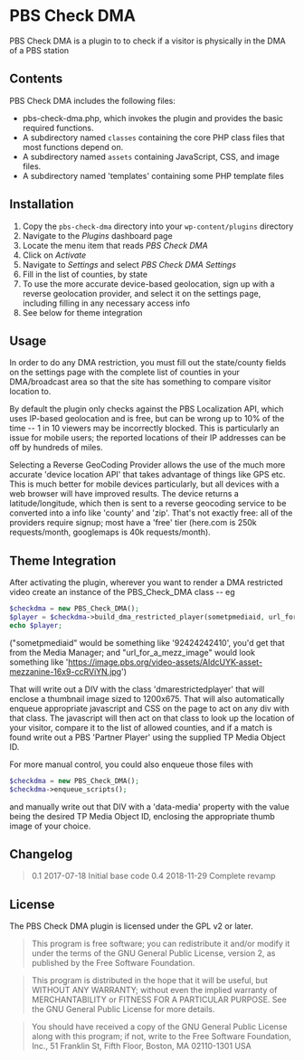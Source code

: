 # PBS Check DMA

PBS Check DMA is a plugin to to check if a visitor is physically in the DMA of a PBS station


## Contents

PBS Check DMA includes the following files:

* pbs-check-dma.php, which invokes the plugin and provides the basic required functions.
* A subdirectory named `classes` containing the core PHP class files that most functions depend on.
* A subdirectory named `assets` containing JavaScript, CSS, and image files.
* A subdirectory named 'templates' containing some PHP template files

## Installation

1. Copy the `pbs-check-dma` directory into your `wp-content/plugins` directory
2. Navigate to the *Plugins* dashboard page
3. Locate the menu item that reads *PBS Check DMA*
4. Click on *Activate*
5. Navigate to *Settings* and select *PBS Check DMA Settings* 
6. Fill in the list of counties, by state
7. To use the more accurate device-based geolocation, sign up with a reverse geolocation provider, and select it on the settings page, including filling in any necessary access info
8. See below for theme integration

## Usage
In order to do any DMA restriction, you must fill out the state/county fields on the settings page with the complete list of counties in your DMA/broadcast area so that the site has something to compare visitor location to.

By default the plugin only checks against the PBS Localization API, which uses IP-based geolocation and is free, but can be wrong up to 10% of the time -- 1 in 10 viewers may be incorrectly blocked. This is particularly an issue for mobile users; the reported locations of their IP addresses can be off by hundreds of miles.

Selecting a Reverse GeoCoding Provider allows the use of the much more accurate 'device location API' that takes advantage of things like GPS etc. This is much better for mobile devices particularly, but all devices with a web browser will have improved results. The device returns a latitude/longitude, which then is sent to a reverse geocoding service to be converted into a info like 'county' and 'zip'. That's not exactly free: all of the providers require signup; most have a 'free' tier (here.com is 250k requests/month, googlemaps is 40k requests/month).

## Theme Integration

After activating the plugin, wherever you want to render a DMA restricted video create an instance of the PBS_Check_DMA class -- eg

```php
$checkdma = new PBS_Check_DMA();
$player = $checkdma->build_dma_restricted_player(sometpmediaid, url_for_a_mezz_image);
echo $player;
```

("sometpmediaid" would be something like '92424242410', you'd get that from the Media Manager; and "url_for_a_mezz_image" would look something like 'https://image.pbs.org/video-assets/AIdcUYK-asset-mezzanine-16x9-ccRViYN.jpg')

That will write out a DIV with the class 'dmarestrictedplayer' that will enclose a thumbnail image sized to 1200x675. That will also automatically enqueue appropriate javascript and CSS on the page to act on any div with that class. The javascript will then act on that class to look up the location of your visitor, compare it to the list of allowed counties, and if a match is found write out a PBS 'Partner Player' using the supplied TP Media Object ID.

For more manual control, you could also enqueue those files with

```php
$checkdma = new PBS_Check_DMA();
$checkdma->enqueue_scripts();
```

and manually write out that DIV with a 'data-media' property with the value being the desired TP Media Object ID, enclosing the appropriate thumb image of your choice. 

## Changelog

> 0.1 2017-07-18 Initial base code
> 0.4 2018-11-29 Complete revamp 

## License

The PBS Check DMA plugin is licensed under the GPL v2 or later.

> This program is free software; you can redistribute it and/or modify
it under the terms of the GNU General Public License, version 2, as
published by the Free Software Foundation.

> This program is distributed in the hope that it will be useful,
but WITHOUT ANY WARRANTY; without even the implied warranty of
MERCHANTABILITY or FITNESS FOR A PARTICULAR PURPOSE.  See the
GNU General Public License for more details.

> You should have received a copy of the GNU General Public License
along with this program; if not, write to the Free Software
Foundation, Inc., 51 Franklin St, Fifth Floor, Boston, MA  02110-1301  USA
